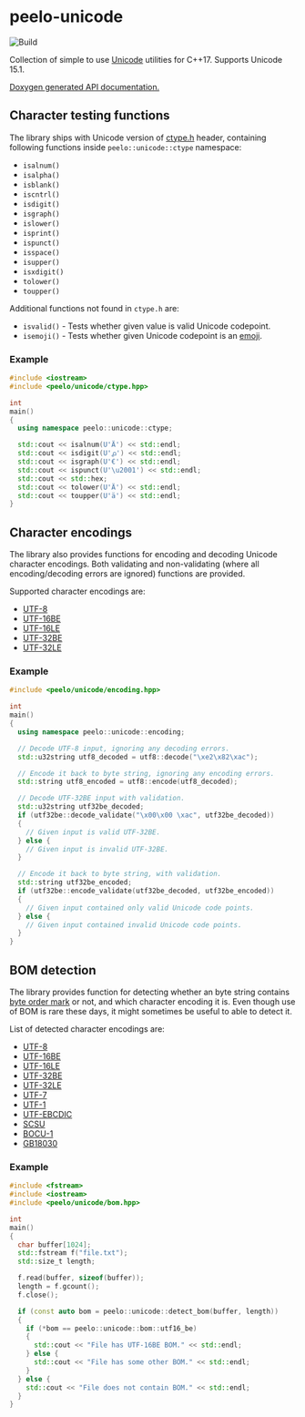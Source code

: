 # peelo-unicode

![Build](https://github.com/peelonet/peelo-unicode/workflows/Build/badge.svg)

Collection of simple to use [Unicode] utilities for C++17. Supports Unicode
15.1.

[Doxygen generated API documentation.][API]

[Unicode]: https://en.wikipedia.org/wiki/Unicode
[API]: https://peelonet.github.io/peelo-unicode/index.html

## Character testing functions

The library ships with Unicode version of [ctype.h] header, containing
following functions inside `peelo::unicode::ctype` namespace:

- `isalnum()`
- `isalpha()`
- `isblank()`
- `iscntrl()`
- `isdigit()`
- `isgraph()`
- `islower()`
- `isprint()`
- `ispunct()`
- `isspace()`
- `isupper()`
- `isxdigit()`
- `tolower()`
- `toupper()`

Additional functions not found in `ctype.h` are:

- `isvalid()` - Tests whether given value is valid Unicode codepoint.
- `isemoji()` - Tests whether given Unicode codepoint is an [emoji].

[ctype.h]: https://en.cppreference.com/w/cpp/header/cctype
[emoji]: https://en.wikipedia.org/wiki/Emoji

### Example

```cpp
#include <iostream>
#include <peelo/unicode/ctype.hpp>

int
main()
{
  using namespace peelo::unicode::ctype;

  std::cout << isalnum(U'Ä') << std::endl;
  std::cout << isdigit(U'൧') << std::endl;
  std::cout << isgraph(U'€') << std::endl;
  std::cout << ispunct(U'\u2001') << std::endl;
  std::cout << std::hex;
  std::cout << tolower(U'Ä') << std::endl;
  std::cout << toupper(U'ä') << std::endl;
}
```

## Character encodings

The library also provides functions for encoding and decoding Unicode character
encodings. Both validating and non-validating (where all encoding/decoding
errors are ignored) functions are provided.

Supported character encodings are:

- [UTF-8]
- [UTF-16BE][UTF-16]
- [UTF-16LE][UTF-16]
- [UTF-32BE][UTF-32]
- [UTF-32LE][UTF-32]

[UTF-8]: https://en.wikipedia.org/wiki/UTF-8
[UTF-16]: https://en.wikipedia.org/wiki/UTF-16
[UTF-32]: https://en.wikipedia.org/wiki/UTF-32

### Example

```cpp
#include <peelo/unicode/encoding.hpp>

int
main()
{
  using namespace peelo::unicode::encoding;

  // Decode UTF-8 input, ignoring any decoding errors.
  std::u32string utf8_decoded = utf8::decode("\xe2\x82\xac");

  // Encode it back to byte string, ignoring any encoding errors.
  std::string utf8_encoded = utf8::encode(utf8_decoded);

  // Decode UTF-32BE input with validation.
  std::u32string utf32be_decoded;
  if (utf32be::decode_validate("\x00\x00 \xac", utf32be_decoded))
  {
    // Given input is valid UTF-32BE.
  } else {
    // Given input is invalid UTF-32BE.
  }

  // Encode it back to byte string, with validation.
  std::string utf32be_encoded;
  if (utf32be::encode_validate(utf32be_decoded, utf32be_encoded))
  {
    // Given input contained only valid Unicode code points.
  } else {
    // Given input contained invalid Unicode code points.
  }
}
```

## BOM detection

The library provides function for detecting whether an byte string contains
[byte order mark] or not, and which character encoding it is. Even though use
of BOM is rare these days, it might sometimes be useful to able to detect it.

List of detected character encodings are:

- [UTF-8]
- [UTF-16BE][UTF-16]
- [UTF-16LE][UTF-16]
- [UTF-32BE][UTF-32]
- [UTF-32LE][UTF-32]
- [UTF-7]
- [UTF-1]
- [UTF-EBCDIC]
- [SCSU]
- [BOCU-1]
- [GB18030]

[Byte order mark]: https://en.wikipedia.org/wiki/Byte_order_mark
[UTF-7]: https://en.wikipedia.org/wiki/UTF-7
[UTF-1]: https://en.wikipedia.org/wiki/UTF-1
[UTF-EBCDIC]: https://en.wikipedia.org/wiki/UTF-EBCDIC
[SCSU]: https://en.wikipedia.org/wiki/Standard_Compression_Scheme_for_Unicode
[BOCU-1]: https://en.wikipedia.org/wiki/Binary_Ordered_Compression_for_Unicode
[GB18030]: https://en.wikipedia.org/wiki/GB_18030

### Example

```cpp
#include <fstream>
#include <iostream>
#include <peelo/unicode/bom.hpp>

int
main()
{
  char buffer[1024];
  std::fstream f("file.txt");
  std::size_t length;

  f.read(buffer, sizeof(buffer));
  length = f.gcount();
  f.close();

  if (const auto bom = peelo::unicode::detect_bom(buffer, length))
  {
    if (*bom == peelo::unicode::bom::utf16_be)
    {
      std::cout << "File has UTF-16BE BOM." << std::endl;
    } else {
      std::cout << "File has some other BOM." << std::endl;
    }
  } else {
    std::cout << "File does not contain BOM." << std::endl;
  }
}
```
